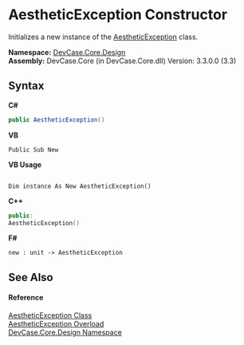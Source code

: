 # AestheticException Constructor 
 

Initializes a new instance of the <a href="T_DevCase_Core_Design_AestheticException">AestheticException</a> class.

**Namespace:**&nbsp;<a href="N_DevCase_Core_Design">DevCase.Core.Design</a><br />**Assembly:**&nbsp;DevCase.Core (in DevCase.Core.dll) Version: 3.3.0.0 (3.3)

## Syntax

**C#**<br />
``` C#
public AestheticException()
```

**VB**<br />
``` VB
Public Sub New
```

**VB Usage**<br />
``` VB Usage

Dim instance As New AestheticException()
```

**C++**<br />
``` C++
public:
AestheticException()
```

**F#**<br />
``` F#
new : unit -> AestheticException
```


## See Also


#### Reference
<a href="T_DevCase_Core_Design_AestheticException">AestheticException Class</a><br /><a href="Overload_DevCase_Core_Design_AestheticException__ctor">AestheticException Overload</a><br /><a href="N_DevCase_Core_Design">DevCase.Core.Design Namespace</a><br />